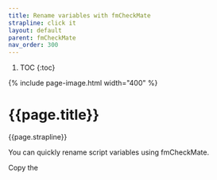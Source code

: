 ```yaml
---
title: Rename variables with fmCheckMate
strapline: click it
layout: default
parent: fmCheckMate
nav_order: 300
---
```

1. TOC
{:toc}

{% include page-image.html width="400" %}

# {{page.title}}

{{page.strapline}}

You can quickly rename script variables using fmCheckMate.

Copy the 
